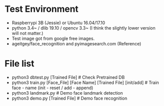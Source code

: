 # Test Environment
- Raspberrypi 3B (Jessie) or Ubuntu 16.04/17.10
- python 3.4~ / dlib 19.10 / opencv 3.3~ (I think the slightly lower version will not matter.)
- Test image got from google free images.
- ageitgey/face_recognition and pyimagesearch.com (Reference)

# File list
- python3 dbtest.py [Trained File]  # Check Pretrained DB
- python3 train.py [Face_File] [Face Name] [Trained File] [init/add] # Train face - name (init - reset / add - append)
- python3 landmark.py # Demo face landmark detection
- python3 demo.py [Trained File] # Demo face recognition
